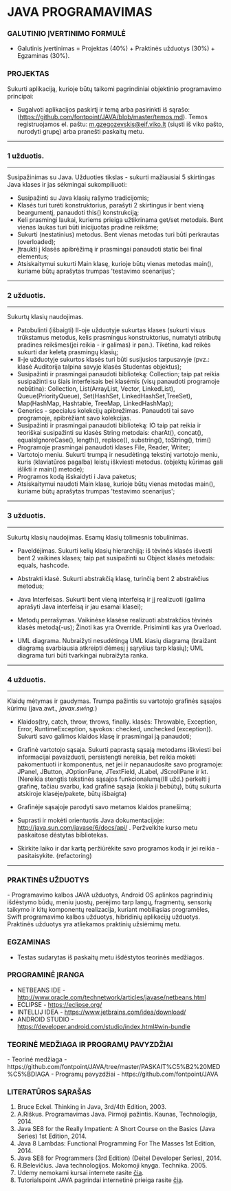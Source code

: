 # JAVA PROGRAMAVIMAS

<h3>GALUTINIO ĮVERTINIMO FORMULĖ</h3>
<ul>
<li>Galutinis įvertinimas = Projektas (40%) + Praktinės užduotys (30%) + Egzaminas (30%).</li>
</ul>

<h3>PROJEKTAS</h3>  

Sukurti aplikaciją, kurioje būtų taikomi pagrindiniai objektinio programavimo principai:
- Sugalvoti aplikacijos paskirtį ir temą arba pasirinkti iš sąrašo: (https://github.com/fontpoint/JAVA/blob/master/temos.md). Temos registruojamos el. paštu: m.gzegozevskis@eif.viko.lt (siųsti iš viko pašto, nurodyti grupę) arba pranešti paskaitų metu.

___

### 1 užduotis.
___
Susipažinimas su Java. Užduoties tikslas - sukurti mažiausiai 5 skirtingas Java klases ir jas sėkmingai sukompiliuoti: 
- Susipažinti su Java klasių rašymo tradicijomis; 
- Klasės turi turėti konstruktorius, parašyti 2 skirtingus ir bent vieną beargumentį, panaudoti this() konstrukciją;
- Keli prasmingi laukai, kuriems prieiga užtikrinama get/set metodais. Bent vienas laukas turi būti inicijuotas pradine reikšme;
- Sukurti (nestatinius) metodus. Bent vienas metodas turi būti perkrautas (overloaded);
- Įtraukti į klasės apibrėžimą ir prasmingai panaudoti static bei final elementus;
- Atsiskaitymui sukurti Main klasę, kurioje būtų vienas metodas main(), kuriame būtų aprašytas trumpas 'testavimo scenarijus';

___

### 2 užduotis.
___
Sukurtų klasių naudojimas.
- Patobulinti (išbaigti) II-oje užduotyje sukurtas klases (sukurti visus trūkstamus metodus, kelis prasmingus konstruktorius, 
  numatyti atributų pradines reikšmes(jei reikia - ir galimas) ir pan.). Tikėtina, kad reikės sukurti dar keletą prasmingų klasių;
- II-je užduotyje sukurtos klasės turi būti susijusios tarpusavyje 
  (pvz.: klasė Auditorija talpina savyje klasės Studentas objektus);
- Susipažinti ir prasmingai panaudoti biblioteką: Collection;
  taip pat reikia susipažinti su šiais interfeisais bei klasėmis (visų panaudoti programoje nebūtina):
  Collection, List(ArrayList, Vector, LinkedList), Queue(PriorityQueue), Set(HashSet, LinkedHashSet,TreeSet), Map(HashMap, Hashtable, TreeMap, LinkedHashMap);
- Generics - specialus kolekcijų apibrežimas. Panaudoti tai savo programoje, apibrėžiant savo kolekcijas.
- Susipažinti ir prasmingai panaudoti biblioteką: IO
  taip pat reikia ir teoriškai susipažinti su klasės String metodais: charAt(), concat(), equalsIgnoreCase(), length(), replace(), substring(), toString(), trim()  
- Programoje prasmingai panaudoti klases File, Reader, Writer;
- Vartotojo meniu. Sukurti trumpą ir nesudėtingą tekstinį vartotojo meniu, kuris (klaviatūros pagalba) leistų iškviesti metodus. 
  (objektų kūrimas gali išlikti ir main() metode);
- Programos kodą išskaidyti i Java paketus;
- Atsiskaitymui naudoti Main klasę, kurioje būtų vienas metodas main(), kuriame būtų aprašytas trumpas 'testavimo scenarijus';

___

### 3 užduotis.
___
Sukurtų klasių naudojimas. Esamų klasių tolimesnis tobulinimas.
- Paveldėjimas. Sukurti kelių klasių hierarchiją: iš tėvinės klasės išvesti bent 2 vaikines klases;
  taip pat susipažinti su Object klasės metodais: equals, hashcode.
  
- Abstrakti klasė. Sukurti abstrakčią klasę, turinčią bent 2 abstrakčius metodus;

- Java Interfeisas. Sukurti bent vieną interfeisą ir jį realizuoti (galima aprašyti Java interfeisą ir jau esamai klasei);

- Metodų perrašymas. Vaikinėse klasėse realizuoti abstrakčios tėvinės klasės metodą(-us);
  Žinoti kas yra Override. Prisiminti kas yra Overload.

- UML diagrama. Nubraižyti nesudėtingą UML klasių diagramą (braižant diagramą svarbiausia atkreipti dėmesį į sąryšius tarp klasių);
  UML diagrama turi būti tvarkingai nubraižyta ranka.

___

### 4 užduotis.
___
Klaidų mėtymas ir gaudymas. Trumpa pažintis su vartotojo grafinės sąsajos kūrimu (java.awt.*, javax.swing.*)
- Klaidos(try, catch, throw, throws, finally. klasės: Throwable, Exception, Error, RuntimeException, sąvokos: checked, unchecked (exception)). 
  Sukurti savo galimos klaidos klasę ir prasmingai ją panaudoti;

- Grafinė vartotojo sąsaja. Sukurti paprastą sąsają metodams iškviesti bei informacijai pavaizduoti, 
  persistengti nereikia, bet reikia mokėti pakomentuoti ir komponentus, net jei ir nepanaudosite savo programoje:
  JPanel, JButton, JOptionPane, JTextField, JLabel, JScrollPane ir kt.
  (Nereikia stengtis tekstinės sąsajos funkcionalumą(III užd.) perkelti į grafinę, tačiau svarbu, kad grafinė sąsaja (kokia ji bebūtų),
  būtų sukurta atskiroje klasėje/pakete, būtų išbaigta)
- Grafinėje sąsajoje parodyti savo metamos klaidos pranešimą;

- Suprasti ir mokėti orientuotis Java dokumentacijoje: http://java.sun.com/javase/6/docs/api/ . 
  Peržvelkite kurso metu paskaitose dėstytas bibliotekas.

- Skirkite laiko ir dar kartą peržiūrėkite savo programos kodą ir jei reikia - pasitaisykite. (refactoring)
___

<h3>PRAKTINĖS UŽDUOTYS</h3>
- Programavimo kalbos JAVA užduotys, Android OS aplinkos pagrindinių išdėstymo būdų, meniu juostų, perėjimo tarp langų, fragmentų, sensorių taikymo ir kitų komponentų realizacija, kuriant mobiliąsias programėles, Swift programavimo kalbos užduotys, hibridinių aplikacijų užduotys. Praktinės užduotys yra atliekamos praktinių užsiėmimų metu.

<h3>EGZAMINAS</h3>

- Testas sudarytas iš paskaitų metu išdėstytos teorinės medžiagos.   

<h3>PROGRAMINĖ ĮRANGA</h3>

- NETBEANS IDE - <a href="http://www.oracle.com/technetwork/articles/javase/jdk-netbeans-jsp-142931.html">http://www.oracle.com/technetwork/articles/javase/netbeans.html</a> 
- ECLIPSE - <a href="https://eclipse.org/">https://eclipse.org/</a>
- INTELLIJ IDEA - <a href="https://www.jetbrains.com/idea/download/"> https://www.jetbrains.com/idea/download/</a> 
- ANDROID STUDIO - <a href="https://developer.android.com/studio/index.html#win-bundle">https://developer.android.com/studio/index.html#win-bundle</a>


<h3>TEORINĖ MEDŽIAGA IR PROGRAMŲ PAVYZDŽIAI</h3>
- Teorinė medžiaga - https://github.com/fontpoint/JAVA/tree/master/PASKAIT%C5%B2%20MED%C5%BDIAGA
- Programų pavyzdžiai - https://github.com/fontpoint/JAVA
<h3>LITERATŪROS SĄRAŠAS</h3>

1. Bruce Eckel. Thinking in Java, 3rd/4th Edition, 2003. 
2. A.Riškus. Programavimas Java. Pirmoji pažintis. Kaunas, Technologija, 2014. 
3. Java SE8 for the Really Impatient: A Short Course on the Basics (Java Series) 1st Edition, 2014. 
4. Java 8 Lambdas: Functional Programming For The Masses 1st Edition, 2014. 
5. Java SE8 for Programmers (3rd Edition) (Deitel Developer Series), 2014. 
6. R.Belevičius. Java technologijos. Mokomoji knyga. Technika. 2005. 
7. Udemy nemokami kursai internete rasite <a href="https://www.udemy.com/">čia</a>.
8. Tutorialspoint JAVA pagrindai internetinė prieiga rasite <a href="http://www.tutorialspoint.com/java/">čia</a>.
